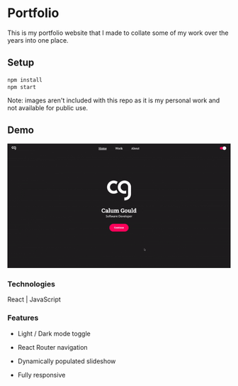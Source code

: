 # Portfolio

This is my portfolio website that I made to collate some of my work over the years into one place.

## Setup

```
npm install
npm start
```

Note: images aren't included with this repo as it is my personal work and not available for public use.

## Demo

![App Demo](public/portfolio_demo.gif)

### Technologies

React | JavaScript

### Features

- Light / Dark mode toggle

- React Router navigation

- Dynamically populated slideshow

- Fully responsive

